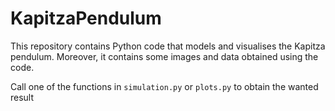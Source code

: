 # KapitzaPendulum
This repository contains Python code that models and visualises the Kapitza pendulum. Moreover, it contains some images and data obtained using the code.


Call one of the functions in `simulation.py` or `plots.py` to obtain the wanted result
